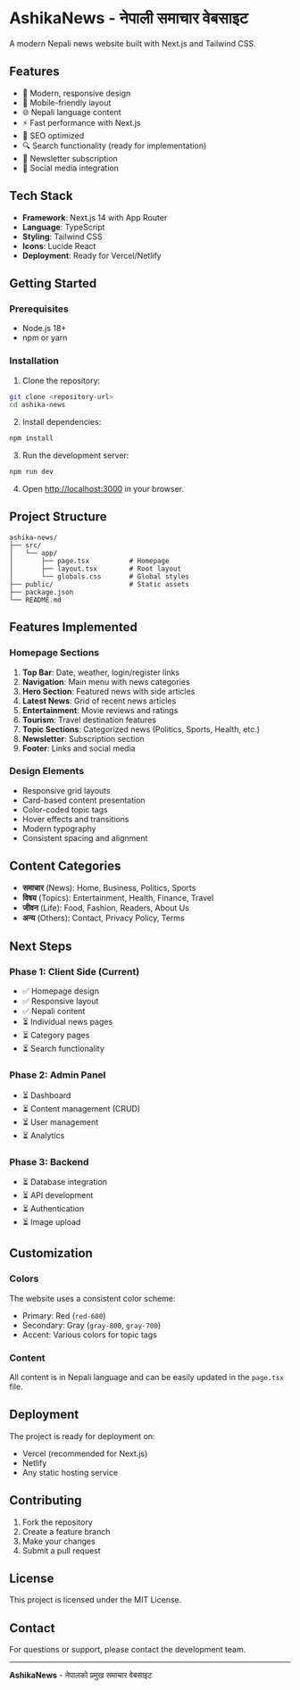 # AshikaNews - नेपाली समाचार वेबसाइट

A modern Nepali news website built with Next.js and Tailwind CSS.

## Features

- 🎨 Modern, responsive design
- 📱 Mobile-friendly layout
- 🌐 Nepali language content
- ⚡ Fast performance with Next.js
- 🎯 SEO optimized
- 🔍 Search functionality (ready for implementation)
- 📧 Newsletter subscription
- 📱 Social media integration

## Tech Stack

- **Framework**: Next.js 14 with App Router
- **Language**: TypeScript
- **Styling**: Tailwind CSS
- **Icons**: Lucide React
- **Deployment**: Ready for Vercel/Netlify

## Getting Started

### Prerequisites

- Node.js 18+ 
- npm or yarn

### Installation

1. Clone the repository:
```bash
git clone <repository-url>
cd ashika-news
```

2. Install dependencies:
```bash
npm install
```

3. Run the development server:
```bash
npm run dev
```

4. Open [http://localhost:3000](http://localhost:3000) in your browser.

## Project Structure

```
ashika-news/
├── src/
│   └── app/
│       ├── page.tsx          # Homepage
│       ├── layout.tsx        # Root layout
│       └── globals.css       # Global styles
├── public/                   # Static assets
├── package.json
└── README.md
```

## Features Implemented

### Homepage Sections

1. **Top Bar**: Date, weather, login/register links
2. **Navigation**: Main menu with news categories
3. **Hero Section**: Featured news with side articles
4. **Latest News**: Grid of recent news articles
5. **Entertainment**: Movie reviews and ratings
6. **Tourism**: Travel destination features
7. **Topic Sections**: Categorized news (Politics, Sports, Health, etc.)
8. **Newsletter**: Subscription section
9. **Footer**: Links and social media

### Design Elements

- Responsive grid layouts
- Card-based content presentation
- Color-coded topic tags
- Hover effects and transitions
- Modern typography
- Consistent spacing and alignment

## Content Categories

- **समाचार** (News): Home, Business, Politics, Sports
- **विषय** (Topics): Entertainment, Health, Finance, Travel
- **जीवन** (Life): Food, Fashion, Readers, About Us
- **अन्य** (Others): Contact, Privacy Policy, Terms

## Next Steps

### Phase 1: Client Side (Current)
- ✅ Homepage design
- ✅ Responsive layout
- ✅ Nepali content
- ⏳ Individual news pages
- ⏳ Category pages
- ⏳ Search functionality

### Phase 2: Admin Panel
- ⏳ Dashboard
- ⏳ Content management (CRUD)
- ⏳ User management
- ⏳ Analytics

### Phase 3: Backend
- ⏳ Database integration
- ⏳ API development
- ⏳ Authentication
- ⏳ Image upload

## Customization

### Colors
The website uses a consistent color scheme:
- Primary: Red (`red-600`)
- Secondary: Gray (`gray-800`, `gray-700`)
- Accent: Various colors for topic tags

### Content
All content is in Nepali language and can be easily updated in the `page.tsx` file.

## Deployment

The project is ready for deployment on:
- Vercel (recommended for Next.js)
- Netlify
- Any static hosting service

## Contributing

1. Fork the repository
2. Create a feature branch
3. Make your changes
4. Submit a pull request

## License

This project is licensed under the MIT License.

## Contact

For questions or support, please contact the development team.

---

**AshikaNews** - नेपालको प्रमुख समाचार वेबसाइट
